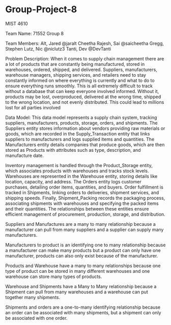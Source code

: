 # Group-Project-8
MIST 4610

Team Name:
71552 Group 8


Team Members:
Alt, Jared @jaralt
Cheetha Rajesh, Sai @saicheetha
Gregg, Stephen
Lutz, Nic @niclutz3
Tanti, Dev @DevTanti


Problem Description:
When it comes to supply chain management there are a lot of products that are constantly being manufactured, stored in warehouses, ordered, shipped, and delivered. Suppliers, manufacturers, warehouse managers, shipping services, and retailers need to stay constantly informed on where everything is currently and what to do to ensure everything runs smoothly. This is all extremely difficult to track without a database that can keep everyone involved informed. Without it, products may be lost, overproduced, delivered at the wrong time, shipped to the wrong location, and not evenly distributed. This could lead to millions lost for all parties involved


Data Model:
This data model represents a supply chain system, tracking suppliers, manufacturers, products, storage, orders, and shipments. The Suppliers entity stores information about vendors providing raw materials or goods, which are recorded in the Supply_Transaction entity that links suppliers to manufacturers and logs supplied items and quantities. The Manufacturers entity details companies that produce goods, which are then stored as Products with attributes such as type, description, and manufacture date.

Inventory management is handled through the Product_Storage entity, which associates products with warehouses and tracks stock levels. Warehouses are represented in the Warehouse entity, storing details like location, capacity, and address. The Orders entity logs customer purchases, detailing order items, quantities, and buyers. Order fulfillment is tracked in Shipments, linking orders to deliveries, shipment services, and shipping speeds. Finally, Shipment_Packing records the packaging process, associating shipments with warehouses and specifying the packed items and their quantities. The relationships between these entities ensure efficient management of procurement, production, storage, and distribution.

Suppliers and Manufactures are a many to many relationship because a manufacturer can pull from many suppliers and a supplier can supply many manufacturers.

Manufacturers to product is an identifying one to many relationship because a manufacturer can make many products but a product can only have one manufacturer, products can also only exist because of the manufacturer.

Products and Warehouse have a many to many relationships because one type of product can be stored in many different warehouses and one warehouse can store many types of products.

Warehouse and Shipments have a Many to Many relationship because a Shipment can pull from many warehouses and a warehouse can put together many shipments.

Shipments and orders are a one-to-many identifying relationship because an order can be associated with many shipments, but a shipment can only be associated with one order. 



